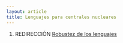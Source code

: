 ```yaml
---
layout: article
title: Lenguajes para centrales nucleares
---
```


1.  REDIRECCIÓN [Robustez de los lenguajes](robustez-de-los-lenguajes.html)

